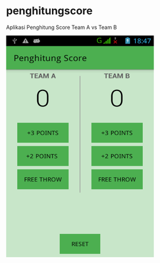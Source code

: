 # penghitungscore
Aplikasi Penghitung Score Team A vs Team B


<a href="url"><img src="https://raw.githubusercontent.com/fathurzero/penghitungscore/master/screenshot.png" align="left" height="600" width="400" ></a>

